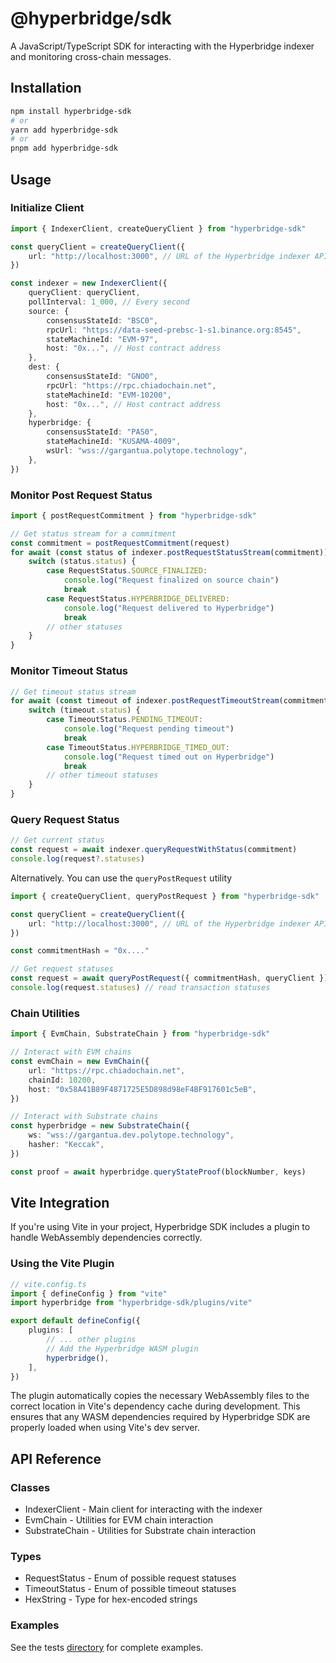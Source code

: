 # @hyperbridge/sdk

A JavaScript/TypeScript SDK for interacting with the Hyperbridge indexer and monitoring cross-chain messages.

## Installation

```bash
npm install hyperbridge-sdk
# or
yarn add hyperbridge-sdk
# or
pnpm add hyperbridge-sdk
```

## Usage

### Initialize Client

```ts
import { IndexerClient, createQueryClient } from "hyperbridge-sdk"

const queryClient = createQueryClient({
	url: "http://localhost:3000", // URL of the Hyperbridge indexer API
})

const indexer = new IndexerClient({
	queryClient: queryClient,
	pollInterval: 1_000, // Every second
	source: {
		consensusStateId: "BSC0",
		rpcUrl: "https://data-seed-prebsc-1-s1.binance.org:8545",
		stateMachineId: "EVM-97",
		host: "0x...", // Host contract address
	},
	dest: {
		consensusStateId: "GNO0",
		rpcUrl: "https://rpc.chiadochain.net",
		stateMachineId: "EVM-10200",
		host: "0x...", // Host contract address
	},
	hyperbridge: {
		consensusStateId: "PAS0",
		stateMachineId: "KUSAMA-4009",
		wsUrl: "wss://gargantua.polytope.technology",
	},
})
```

### Monitor Post Request Status

```ts
import { postRequestCommitment } from "hyperbridge-sdk"

// Get status stream for a commitment
const commitment = postRequestCommitment(request)
for await (const status of indexer.postRequestStatusStream(commitment)) {
	switch (status.status) {
		case RequestStatus.SOURCE_FINALIZED:
			console.log("Request finalized on source chain")
			break
		case RequestStatus.HYPERBRIDGE_DELIVERED:
			console.log("Request delivered to Hyperbridge")
			break
		// other statuses
	}
}
```

### Monitor Timeout Status

```ts
// Get timeout status stream
for await (const timeout of indexer.postRequestTimeoutStream(commitment)) {
	switch (timeout.status) {
		case TimeoutStatus.PENDING_TIMEOUT:
			console.log("Request pending timeout")
			break
		case TimeoutStatus.HYPERBRIDGE_TIMED_OUT:
			console.log("Request timed out on Hyperbridge")
			break
		// other timeout statuses
	}
}
```

### Query Request Status

```ts
// Get current status
const request = await indexer.queryRequestWithStatus(commitment)
console.log(request?.statuses)
```

Alternatively. You can use the `queryPostRequest` utility

```ts
import { createQueryClient, queryPostRequest } from "hyperbridge-sdk"

const queryClient = createQueryClient({
	url: "http://localhost:3000", // URL of the Hyperbridge indexer API
})

const commitmentHash = "0x...."

// Get request statuses
const request = await queryPostRequest({ commitmentHash, queryClient })
console.log(request.statuses) // read transaction statuses
```

### Chain Utilities

```ts
import { EvmChain, SubstrateChain } from "hyperbridge-sdk"

// Interact with EVM chains
const evmChain = new EvmChain({
	url: "https://rpc.chiadochain.net",
	chainId: 10200,
	host: "0x58A41B89F4871725E5D898d98eF4BF917601c5eB",
})

// Interact with Substrate chains
const hyperbridge = new SubstrateChain({
	ws: "wss://gargantua.dev.polytope.technology",
	hasher: "Keccak",
})

const proof = await hyperbridge.queryStateProof(blockNumber, keys)
```

## Vite Integration

If you're using Vite in your project, Hyperbridge SDK includes a plugin to handle WebAssembly dependencies correctly.

### Using the Vite Plugin

```ts
// vite.config.ts
import { defineConfig } from "vite"
import hyperbridge from "hyperbridge-sdk/plugins/vite"

export default defineConfig({
	plugins: [
		// ... other plugins
		// Add the Hyperbridge WASM plugin
		hyperbridge(),
	],
})
```

The plugin automatically copies the necessary WebAssembly files to the correct location in Vite's dependency cache during development. This ensures that any WASM dependencies required by Hyperbridge SDK are properly loaded when using Vite's dev server.

## API Reference

### Classes

- IndexerClient - Main client for interacting with the indexer
- EvmChain - Utilities for EVM chain interaction
- SubstrateChain - Utilities for Substrate chain interaction

### Types

- RequestStatus - Enum of possible request statuses
- TimeoutStatus - Enum of possible timeout statuses
- HexString - Type for hex-encoded strings

### Examples

See the tests [directory](/packages/sdk/src/tests/postRequest.test.ts) for complete examples.
